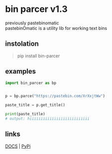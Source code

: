 # bin parcer v1.3
previously pastebinomatic <br>
pastebinOmatic is a utility lib for working text bins

## instolation

> pip install bin-parcer


## examples

```python
import bin_parcer as bp


p = bp.parce("https://pastebin.com/XrXxjtWw")

paste_title = p.get_title()

print(paste_title)
# output: hiiiiiiiiiiiiiiiiiiiiiiiiiii
```

## links
<a href="https://github.com/hiikion/bin-parcer/blob/main/DOCS.md">DOCS</a> | <a href="https://pypi.org/project/bin-parcer/">PyPi</a>
